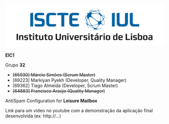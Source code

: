 ![alt text](/Logo.jpg)


**EIC1**

Grupo **32**

- ~~[65930] Márcio Simões (Scrum Master)~~
- [69223] Markiyan Pyekh (Developer, Quality Manager) 
- [69362] Tiago Almeida (Developer, Scrum Master)
- ~~[64883] Francisco Araújo (Quality Manager)~~

AntiSpam Configuration for **Leisure Mailbox**

Link para um vídeo no youtube com a demonstração da aplicação final desenvolvida (ex: http://...)
